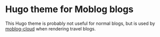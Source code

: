# Hugo theme for Moblog blogs

This Hugo theme is probably not useful for normal blogs, but is used by
[moblog-cloud](https://www.github.com/abustany/moblog-cloud) when rendering
travel blogs.
